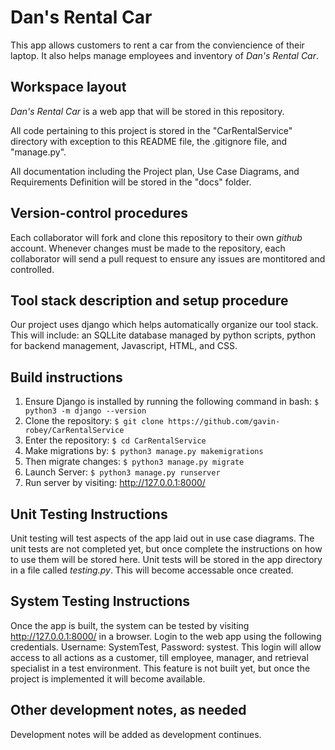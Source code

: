 # Dan's Rental Car

This app allows customers to rent a car from the conviencience of their laptop. It also helps manage employees and inventory of *Dan's Rental Car*.

## Workspace layout

*Dan's Rental Car* is a web app that will be stored in this repository. 

All code pertaining to this project is stored in the "CarRentalService" directory with exception to this README file, the .gitignore file, and "manage.py".

All documentation including the Project plan, Use Case Diagrams, and Requirements Definition will be stored in the "docs" folder. 

## Version-control procedures

Each collaborator will fork and clone this repository to their own *github* account. Whenever changes must be made to the repository, each collaborator will send a pull request to ensure any issues are montitored and controlled. 

## Tool stack description and setup procedure

Our project uses django which helps automatically organize our tool stack. This will include: an SQLLite database managed by python scripts, python for backend management, Javascript, HTML, and CSS. 

## Build instructions

1. Ensure Django is installed by running the following command in bash: `$ python3 -m django --version`
2. Clone the repository: `$ git clone https://github.com/gavin-robey/CarRentalService`
3. Enter the repository: `$ cd CarRentalService`
4. Make migrations by: `$ python3 manage.py makemigrations` 
5. Then migrate changes: `$ python3 manage.py migrate`
6. Launch Server: `$ python3 manage.py runserver`
7. Run server by visiting: http://127.0.0.1:8000/ 

## Unit Testing Instructions

Unit testing will test aspects of the app laid out in use case diagrams. The unit tests are not completed yet, but once complete the instructions on how to use them will be stored here. Unit tests will be stored in the app directory in a file called *testing.py*. This will become accessable once created. 

## System Testing Instructions

Once the app is built, the system can be tested by visiting http://127.0.0.1:8000/ in a browser. Login to the web app using the following credentials. Username: SystemTest, Password: systest. This login will allow access to all actions as a customer, till employee, manager, and retrieval specialist in a test environment. This feature is not built yet, but once the project is implemented it will become available. 

## Other development notes, as needed

Development notes will be added as development continues.



